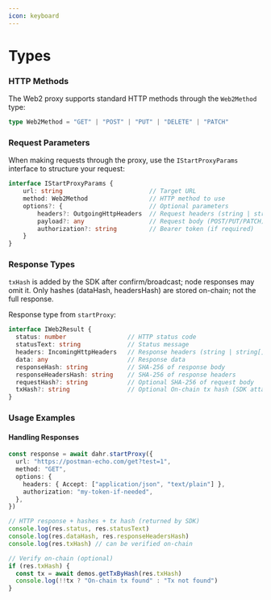 ```yaml
---
icon: keyboard
---
```


# Types

### HTTP Methods

The Web2 proxy supports standard HTTP methods through the `Web2Method` type:

```typescript
type Web2Method = "GET" | "POST" | "PUT" | "DELETE" | "PATCH"
```

### Request Parameters

When making requests through the proxy, use the `IStartProxyParams` interface to structure your request:

```typescript
interface IStartProxyParams {
    url: string                        // Target URL
    method: Web2Method                 // HTTP method to use
    options?: {                        // Optional parameters
        headers?: OutgoingHttpHeaders  // Request headers (string | string[])
        payload?: any                  // Request body (POST/PUT/PATCH)
        authorization?: string         // Bearer token (if required)
    }
}
```

### Response Types

`txHash` is added by the SDK after confirm/broadcast; node responses may omit it. Only hashes (dataHash, headersHash) are stored on-chain; not the full response.

Response type from `startProxy`:

```typescript
interface IWeb2Result {
  status: number                 // HTTP status code
  statusText: string             // Status message
  headers: IncomingHttpHeaders   // Response headers (string | string[])
  data: any                      // Response data
  responseHash: string           // SHA-256 of response body
  responseHeadersHash: string    // SHA-256 of response headers
  requestHash?: string           // Optional SHA-256 of request body
  txHash?: string                // Optional On-chain tx hash (SDK attaches after broadcast)
}
```

### Usage Examples

#### Handling Responses

```typescript
const response = await dahr.startProxy({
  url: "https://postman-echo.com/get?test=1",
  method: "GET",
  options: {
    headers: { Accept: ["application/json", "text/plain"] },
    authorization: "my-token-if-needed",
  },
})

// HTTP response + hashes + tx hash (returned by SDK)
console.log(res.status, res.statusText)
console.log(res.dataHash, res.responseHeadersHash)
console.log(res.txHash) // can be verified on-chain

// Verify on-chain (optional)
if (res.txHash) {
  const tx = await demos.getTxByHash(res.txHash)
  console.log(!!tx ? "On-chain tx found" : "Tx not found")
}
```
